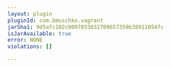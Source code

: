 ```yaml
---
layout: plugin
pluginId: com.bmuschko.vagrant
jarSha1: 9d5afc102c0097033032709657359b38911054fc
isJarAvailable: true
error: NONE
violations: []

---
```

